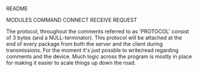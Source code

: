 README

MODULES
        COMMAND
        CONNECT
        RECEIVE
        REQUEST

The protocol, throughout the comments referred to as 'PROTOCOL' consist of 3 bytes (and a NULL-terminator). This protocol
will be attached at the end of every package from both the server and the client during transmissions. For the moment it's
just possble to write/read regarding comments and the device. Much logic across the program is mostly in place for making
it easier to scale things up down the road.